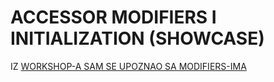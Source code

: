 # ACCESSOR MODIFIERS I INITIALIZATION (SHOWCASE)

IZ [WORKSHOP-A SAM SE UPOZNAO SA MODIFIERS-IMA](https://github.com/Rade58/apis_trying_out_and_practicing/blob/master/TYPESCRIPT/BELESKE/c%29%20KLASE/2.%20ACCESSOR%20MODIFIERS%20I%20INITIALIZATION.md)